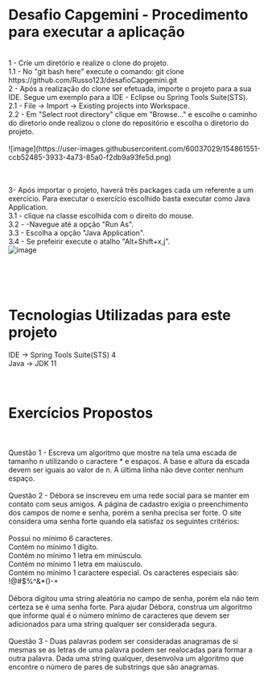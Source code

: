 # Desafio Capgemini - Procedimento para executar a aplicação

<br/>
1 - Crie um diretório e realize o clone do projeto.<br/>
  1.1 - No "git bash here" execute o comando: git clone https://github.com/Russo123/desafioCapgemini.git<br/>
2 - Após a realização do clone ser efetuada, importe o projeto para a sua IDE. Segue um exemplo para a IDE - Eclipse ou Spring Tools Suite(STS).<br/>
  2.1 - File -> Import -> Existing projects into Workspace.<br/>
  2.2 - Em "Select root directory" clique em "Browse..." e escolhe o caminho do diretorio onde realizou o clone do repositório e escolha o diretorio do projeto.<br/><br/>
  ![image](https://user-images.githubusercontent.com/60037029/154861551-ccb52485-3933-4a73-85a0-f2db9a93fe5d.png)
  <br/><br/><br/>
  
  3- Após importar o projeto, haverá três packages cada um referente a um exercício. Para executar o exercício escolhido basta executar como Java Application.<br/>
    3.1 - clique na classe escolhida com o direito do mouse.<br/>
    3.2 - -Navegue até a opção "Run As".<br/>
    3.3 - Escolha a opção "Java Application".<br/>
    3.4 - Se prefeirir execute o atalho "Alt+Shift+x,j".<br/>
    ![image](https://user-images.githubusercontent.com/60037029/154862194-ae2f8484-b06c-4548-95fd-1933c4976b57.png)

<br/>
<br/>
<br/>

# Tecnologias Utilizadas para este projeto
IDE -> Spring Tools Suite(STS) 4<br/>
Java -> JDK 11
<br/>
<br/>
<br/>

# Exercícios Propostos
<br/>
<br/>
Questão 1 - Escreva um algoritmo que mostre na tela uma escada de tamanho n utilizando o caractere * e espaços. A base e altura da escada devem ser iguais ao valor de n. A última linha não deve conter nenhum espaço.<br/><br/>
Questâo 2 - Débora se inscreveu em uma rede social para se manter em contato com seus amigos. A página de cadastro exigia o preenchimento dos campos de nome e senha, porém a senha precisa ser forte. O site considera uma senha forte quando ela satisfaz os seguintes critérios:<br/><br/>
Possui no mínimo 6 caracteres.<br/>
Contém no mínimo 1 digito.<br/>
Contém no mínimo 1 letra em minúsculo.<br/>
Contém no mínimo 1 letra em maiúsculo.<br/>
Contém no mínimo 1 caractere especial. Os caracteres especiais são: !@#$%^&*()-+<br/><br/>
Débora digitou uma string aleatória no campo de senha, porém ela não tem certeza se é uma senha forte. Para ajudar Débora, construa um algoritmo que informe qual é o número mínimo de caracteres que devem ser adicionados para uma string qualquer ser considerada segura.<br/><br/>
Questão 3 - Duas palavras podem ser consideradas anagramas de si mesmas se as letras de uma palavra podem ser realocadas para formar a outra palavra. Dada uma string qualquer, desenvolva um algoritmo que encontre o número de pares de substrings que são anagramas.<br/>
